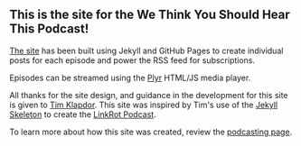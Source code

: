 ## This is the site for the **We Think You Should Hear This Podcast**!

[The site](https://youshouldhearthispodcast/index) has been built using Jekyll and GitHub Pages to create individual posts for each episode and power the RSS feed for subscriptions.

Episodes can be streamed using the [Plyr](https://github.com/Selz/plyr) HTML/JS media player.

All thanks for the site design, and guidance in the development for this site is given to [Tim Klapdor](https://timklapdor.com/). This site was inspired by Tim's use of the [Jekyll Skeleton](https://github.com/timklapdor/jekyll-skeleton) to create the [LinkRot Podcast](https://github.com/timklapdor/link-rot).

To learn more about how this site was created, review the [podcasting page](https://youshouldhearthispodcast/podcast).  
